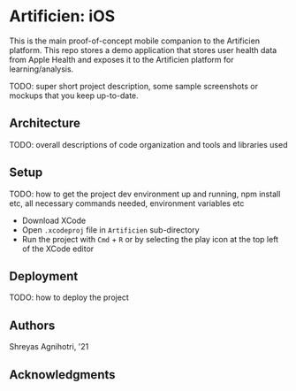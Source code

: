 # Artificien: iOS

This is the main proof-of-concept mobile companion to the Artificien platform. This repo stores a demo application that stores user health data from Apple Health and exposes it to the Artificien platform for learning/analysis.

TODO: super short project description, some sample screenshots or mockups that you keep up-to-date.

## Architecture

TODO:  overall descriptions of code organization and tools and libraries used

## Setup

TODO: how to get the project dev environment up and running, npm install etc, all necessary commands needed, environment variables etc

* Download XCode
* Open `.xcodeproj` file in `Artificien` sub-directory
* Run the project with `Cmd` + `R` or by selecting the play icon at the top left of the XCode editor

## Deployment

TODO: how to deploy the project

## Authors

Shreyas Agnihotri, '21

## Acknowledgments
